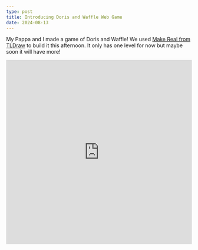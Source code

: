 ```yaml
---
type: post
title: Introducing Doris and Waffle Web Game
date: 2024-08-13
---
```


My Pappa and I made a game of Doris and Waffle! We used [Make Real from TLDraw](https://makereal.tldraw.com/) to build it this afternoon. It only has one level for now but maybe soon it will have more!

<iframe src="https://stackblitz.com/edit/8j3e2v?embed=1&file=index.html&hideDevTools=1&view=preview" style="width:100%; height: 500px; border: none; outline: 0;" />
